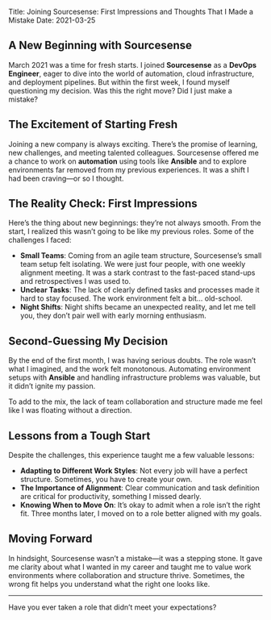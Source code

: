 Title: Joining Sourcesense: First Impressions and Thoughts That I Made a Mistake
Date: 2021-03-25

## A New Beginning with Sourcesense

March 2021 was a time for fresh starts. I joined **Sourcesense** as a **DevOps Engineer**, eager to dive into the world of automation, cloud infrastructure, and deployment pipelines. But within the first week, I found myself questioning my decision. Was this the right move? Did I just make a mistake?

## The Excitement of Starting Fresh

Joining a new company is always exciting. There’s the promise of learning, new challenges, and meeting talented colleagues. Sourcesense offered me a chance to work on **automation** using tools like **Ansible** and to explore environments far removed from my previous experiences. It was a shift I had been craving—or so I thought.

## The Reality Check: First Impressions

Here’s the thing about new beginnings: they’re not always smooth. From the start, I realized this wasn’t going to be like my previous roles. Some of the challenges I faced:
- **Small Teams**: Coming from an agile team structure, Sourcesense’s small team setup felt isolating. We were just four people, with one weekly alignment meeting. It was a stark contrast to the fast-paced stand-ups and retrospectives I was used to.
- **Unclear Tasks**: The lack of clearly defined tasks and processes made it hard to stay focused. The work environment felt a bit… old-school.
- **Night Shifts**: Night shifts became an unexpected reality, and let me tell you, they don’t pair well with early morning enthusiasm.

## Second-Guessing My Decision

By the end of the first month, I was having serious doubts. The role wasn’t what I imagined, and the work felt monotonous. Automating environment setups with **Ansible** and handling infrastructure problems was valuable, but it didn’t ignite my passion.

To add to the mix, the lack of team collaboration and structure made me feel like I was floating without a direction.

## Lessons from a Tough Start

Despite the challenges, this experience taught me a few valuable lessons:
- **Adapting to Different Work Styles**: Not every job will have a perfect structure. Sometimes, you have to create your own.
- **The Importance of Alignment**: Clear communication and task definition are critical for productivity, something I missed dearly.
- **Knowing When to Move On**: It’s okay to admit when a role isn’t the right fit. Three months later, I moved on to a role better aligned with my goals.

## Moving Forward

In hindsight, Sourcesense wasn’t a mistake—it was a stepping stone. It gave me clarity about what I wanted in my career and taught me to value work environments where collaboration and structure thrive. Sometimes, the wrong fit helps you understand what the right one looks like.

---

Have you ever taken a role that didn’t meet your expectations?
